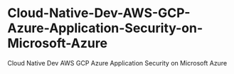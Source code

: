 # Cloud-Native-Dev-AWS-GCP-Azure-Application-Security-on-Microsoft-Azure
Cloud Native Dev AWS GCP Azure Application Security on Microsoft Azure
